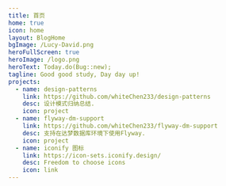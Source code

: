 ```yaml
---
title: 首页
home: true
icon: home
layout: BlogHome
bgImage: /Lucy-David.png
heroFullScreen: true
heroImage: /logo.png
heroText: Today.do(Bug::new);
tagline: Good good study, Day day up!
projects:
  - name: design-patterns
    link: https://github.com/whiteChen233/design-patterns
    desc: 设计模式归纳总结.
    icon: project
  - name: flyway-dm-support
    link: https://github.com/whiteChen233/flyway-dm-support
    desc: 支持在达梦数据库环境下使用Flyway.
    icon: project
  - name: iconify 图标
    link: https://icon-sets.iconify.design/
    desc: Freedom to choose icons
    icon: link
---
```

